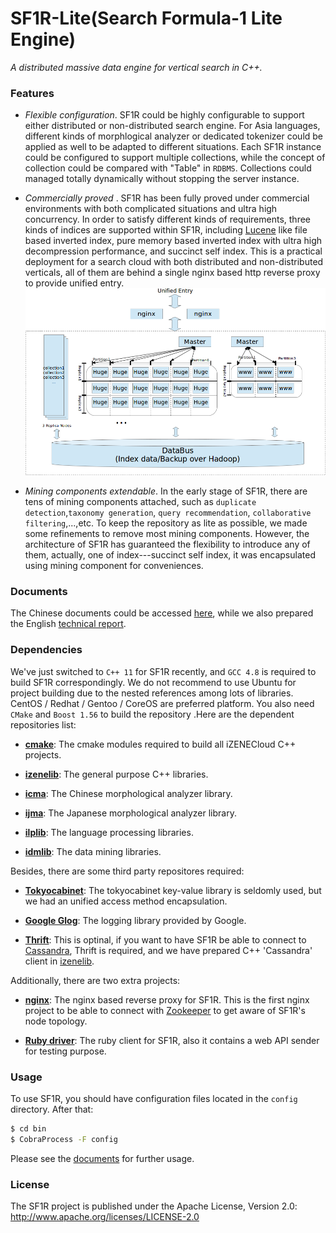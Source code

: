 SF1R-Lite(Search Formula-1 Lite Engine)
=======================================
*A distributed massive data engine for vertical search in C++.*

### Features
* _Flexible configuration_. SF1R could be highly configurable to support either distributed or non-distributed search engine. For Asia languages, different kinds of morphlogical analyzer or dedicated tokenizer could be 
applied as well to be adapted to different situations. Each SF1R instance could be configured to support multiple collections, while the concept of collection could be compared with "Table" in `RDBMS`. Collections could managed totally dynamically without stopping the server instance.
* _Commercially proved_ . SF1R has been fully proved under commercial environments with both complicated situations  and ultra high concurrency. In order to satisfy different kinds of requirements, three kinds of indices are supported within SF1R, including [Lucene](lucene.apache.org) like file based inverted index, pure memory based inverted index with ultra high decompression performance, and succinct self index. This is a practical deployment for a search cloud with both distributed and non-distributed verticals, all of them are behind a single nginx based http reverse proxy to provide unified entry.
![Topology](https://raw.githubusercontent.com/izenecloud/sf1r/master/docs/source/images/sf1r.png)

* _Mining components extendable_. In the early stage of SF1R, there are tens of mining components attached, such as `duplicate detection`,`taxonomy generation`, `query recommendation`, `collaborative filtering`,...,etc. To keep the repository as lite as possible, we made some refinements to remove most mining components. However, the architecture of SF1R has guaranteed the flexibility to introduce any of them, actually, one of index---succinct self index, it was encapsulated using mining component for conveniences. 


### Documents
The Chinese documents could be accessed [here](http://izenecloud.github.io/sf1r/), while we also prepared the English [technical report](https://github.com/izenecloud/sf1r-lite/raw/master/docs/pdf/sf1r-tr.pdf).

### Dependencies
We've just switched to `C++ 11` for SF1R recently, and `GCC 4.8` is required to build SF1R correspondingly. We do not recommend to use Ubuntu for project building due to the nested references among lots of libraries. CentOS / Redhat / Gentoo / CoreOS are preferred platform. You also need `CMake` and `Boost 1.56` to build the repository .Here are the dependent repositories list:

* __[cmake](https://github.com/izenecloud/cmake)__: The cmake modules required to build all iZENECloud C++ projects.


* __[izenelib](https://github.com/izenecloud/izenelib)__: The general purpose C++ libraries.


* __[icma](https://github.com/izenecloud/icma)__: The Chinese morphological analyzer library.
  

* __[ijma](https://github.com/izenecloud/ijma)__: The Japanese morphological analyzer library.


* __[ilplib](https://github.com/izenecloud/ilplib)__: The language processing libraries.
  

* __[idmlib](https://github.com/izenecloud/idmlib)__: The data mining libraries.

Besides, there are some third party repositores required:

* __[Tokyocabinet](https://github.com/izenecloud/thirdparty/tree/master/tokyocabinet)__: The tokyocabinet key-value library is seldomly used, but we had an unified access method encapsulation.


* __[Google Glog](https://github.com/izenecloud/thirdparty/tree/master/glog)__: The logging library provided by Google.


* __[Thrift](https://github.com/izenecloud/thirdparty/tree/master/thrift)__: This is optinal, if you want to have SF1R be able to connect to [Cassandra](cassandra.apache.org), Thrift is required, and we have prepared C++ 'Cassandra' client in [izenelib](https://github.com/izenecloud/izenelib/tree/master/include/3rdparty/libcassandra).


Additionally, there are two extra projects:
* __[nginx](https://github.com/izenecloud/nginx)__: The nginx based reverse proxy for SF1R. This is the first nginx project to be able to connect with [Zookeeper](zookeeper.apache.org/
) to get aware of SF1R's node topology. 


* __[Ruby driver](https://github.com/izenecloud/driver-ruby)__: The ruby client for SF1R, also it contains a web API sender for testing purpose.


### Usage
To use SF1R, you should have configuration files located in the `config` directory. After that:
```bash
$ cd bin
$ CobraProcess -F config
```
Please see the [documents](http://izenecloud.github.io/sf1r/) for further usage.

### License
The SF1R project is published under the Apache License, Version 2.0:
http://www.apache.org/licenses/LICENSE-2.0
